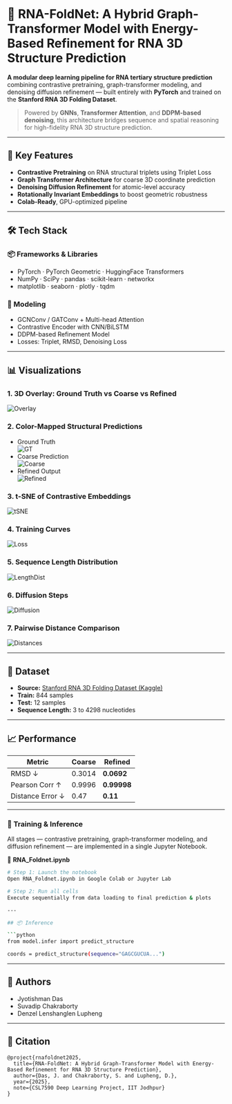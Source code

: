 
# 🧬 RNA-FoldNet: A Hybrid Graph-Transformer Model with Energy-Based Refinement for RNA 3D Structure Prediction

**A modular deep learning pipeline for RNA tertiary structure prediction** combining contrastive pretraining, graph-transformer modeling, and denoising diffusion refinement — built entirely with **PyTorch** and trained on the **Stanford RNA 3D Folding Dataset**.

> Powered by **GNNs**, **Transformer Attention**, and **DDPM-based denoising**, this architecture bridges sequence and spatial reasoning for high-fidelity RNA 3D structure prediction.

---

## 🚀 Key Features

- **Contrastive Pretraining** on RNA structural triplets using Triplet Loss
- **Graph Transformer Architecture** for coarse 3D coordinate prediction
- **Denoising Diffusion Refinement** for atomic-level accuracy
- **Rotationally Invariant Embeddings** to boost geometric robustness
- **Colab-Ready**, GPU-optimized pipeline

---

## 🛠️ Tech Stack

### 📦 Frameworks & Libraries
- PyTorch · PyTorch Geometric · HuggingFace Transformers
- NumPy · SciPy · pandas · scikit-learn · networkx
- matplotlib · seaborn · plotly · tqdm

### 🧠 Modeling
- GCNConv / GATConv + Multi-head Attention
- Contrastive Encoder with CNN/BiLSTM
- DDPM-based Refinement Model
- Losses: Triplet, RMSD, Denoising Loss

---

## 📊 Visualizations

### 1. **3D Overlay: Ground Truth vs Coarse vs Refined**
![Overlay](screenshots/overlay_gt_coarse_refined.jpg)

### 2. **Color-Mapped Structural Predictions**
- Ground Truth  
  ![GT](screenshots/ground_truth.jpg)
- Coarse Prediction  
  ![Coarse](screenshots/coarse_prediction.jpg)
- Refined Output  
  ![Refined](screenshots/refined_prediction.jpg)

### 3. **t-SNE of Contrastive Embeddings**
![tSNE](screenshots/tsne_embeddings.jpg)

### 4. **Training Curves**
![Loss](screenshots/training_loss.jpg)

### 5. **Sequence Length Distribution**
![LengthDist](screenshots/length_distribution.jpg)

### 6. **Diffusion Steps**
![Diffusion](screenshots/diffusion_steps.jpg)

### 7. **Pairwise Distance Comparison**
![Distances](screenshots/pairwise_comparison.jpg)

---

## 📁 Dataset

- **Source:** [Stanford RNA 3D Folding Dataset (Kaggle)](https://www.kaggle.com/competitions/stanford-rna-3d-folding)
- **Train:** 844 samples
- **Test:** 12 samples
- **Sequence Length:** 3 to 4298 nucleotides

---

## 📈 Performance

| Metric             | Coarse  | Refined |
|--------------------|---------|---------|
| RMSD ↓            | 0.3014  | **0.0692** |
| Pearson Corr ↑    | 0.9996  | **0.99998** |
| Distance Error ↓  | 0.47    | **0.11**   |

---

### 🧪 Training & Inference

All stages — contrastive pretraining, graph-transformer modeling, and diffusion refinement — are implemented in a single Jupyter Notebook.

📘 **RNA_Foldnet.ipynb**

```bash
# Step 1: Launch the notebook
Open RNA_Foldnet.ipynb in Google Colab or Jupyter Lab

# Step 2: Run all cells
Execute sequentially from data loading to final prediction & plots

---

## 📦 Inference

```python
from model.infer import predict_structure

coords = predict_structure(sequence="GAGCGUCUA...")
```

---

## 📌 Authors

- Jyotishman Das  
- Suvadip Chakraborty   
- Denzel Lenshanglen Lupheng 

---

## 🏁 Citation

```
@project{rnafoldnet2025,
  title={RNA-FoldNet: A Hybrid Graph-Transformer Model with Energy-Based Refinement for RNA 3D Structure Prediction},
  author={Das, J. and Chakraborty, S. and Lupheng, D.},
  year={2025},
  note={CSL7590 Deep Learning Project, IIT Jodhpur}
}
```
